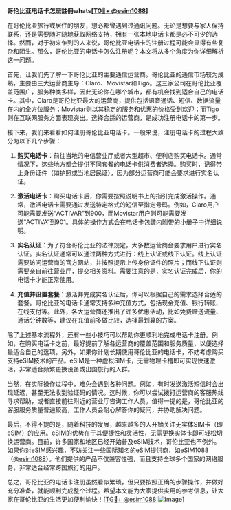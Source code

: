 **哥伦比亚电话卡怎麽註冊whats[[TG💪+ @esim1088](https://t.me/s/esim1088)]**

在哥伦比亚旅行或居住的朋友，想必都曾遇到过通讯问题。无论是想要与家人保持联系，还是需要随时随地获取网络支持，拥有一张本地电话卡都是必不可少的选择。然而，对于初来乍到的人来说，哥伦比亚电话卡的注册过程可能会显得有些复杂和陌生。那么，哥伦比亚的电话卡怎么注册呢？本文将从多个角度为你详细解析这一问题。

首先，让我们先了解一下哥伦比亚的主要通信运营商。哥伦比亚的通信市场较为成熟，主要由三大运营商主导：Claro、Movistar和Tigo。这三家公司在哥伦比亚覆盖范围广，服务种类多样，因此无论你在哪个城市，都有机会找到适合自己的电话卡。其中，Claro是哥伦比亚最大的运营商，提供包括语音通话、短信、数据流量在内的全方位服务；Movistar则以其稳定的服务和优惠的价格受到欢迎；而Tigo则在互联网服务方面表现突出。选择合适的运营商，是成功注册电话卡的第一步。

接下来，我们来看看如何注册哥伦比亚电话卡。一般来说，注册电话卡的过程大致分为以下几个步骤：

1. **购买电话卡**：前往当地的电信营业厅或者大型超市、便利店购买电话卡。通常情况下，这些地方都会提供不同套餐的电话卡供消费者选择。购买时，记得带上身份证件（如护照或当地居民证），因为部分运营商可能会要求进行实名认证。

2. **激活电话卡**：购买电话卡后，你需要按照说明书上的指引完成激活操作。通常，激活电话卡需要通过发送特定格式的短信至指定号码。例如，Claro用户可能需要发送“ACTIVAR”到900，而Movistar用户则可能需要发送“ACTIVA”到901。具体的操作方式会在电话卡包装内附带的小册子中详细说明。

3. **实名认证**：为了符合哥伦比亚的法律规定，大多数运营商会要求用户进行实名认证。实名认证通常可以通过两种方式进行：线上认证或线下认证。线上认证需要访问运营商的官方网站，并按照提示上传身份证件的照片；而线下认证则需要亲自前往营业厅，提交相关资料。需要注意的是，实名认证完成后，你的电话卡才能正常使用。

4. **充值并设置套餐**：激活并完成实名认证后，你可以根据自己的需求选择合适的套餐。哥伦比亚的电话卡通常支持多种充值方式，包括现金充值、银行转账、在线支付等。此外，各大运营商还推出了许多优惠活动，比如免费赠送流量、通话分钟数等，建议在充值前多做比较，选择最划算的方案。

除了上述基本流程外，还有一些小技巧可以帮助你更顺利地完成电话卡注册。例如，在购买电话卡之前，最好提前了解各运营商的覆盖范围和服务质量，以便选择最适合自己的选项。另外，如果你计划长期使用哥伦比亚的电话卡，不妨考虑购买支持eSIM技术的产品。eSIM是一种虚拟SIM卡，无需物理卡槽即可实现快速激活，非常适合频繁更换设备或出国旅行的人群。

当然，在实际操作过程中，难免会遇到各种问题。例如，有时发送激活短信时会出现延迟，甚至无法收到验证码的情况。这时候，你可以尝试拨打运营商的客服热线寻求帮助，或者直接前往附近的营业厅咨询工作人员。值得一提的是，哥伦比亚的客服服务质量普遍较高，工作人员会耐心解答你的疑问，并协助解决问题。

最后，不得不提的是，随着科技的发展，越来越多的人开始关注无实体SIM卡（即eSIM）的应用。eSIM的优势在于其便捷性和灵活性，无需更换实体卡即可轻松切换运营商。目前，许多国家和地区已经开始普及eSIM技术，哥伦比亚也不例外。如果你对eSIM感兴趣，不妨关注一些国际知名的eSIM提供商，如eSIM1088（[@esim1088](https://t.me/s/esim1088)）。他们提供的产品不仅兼容性强，而且支持全球多个国家的网络服务，非常适合经常跨国旅行的用户。

总之，哥伦比亚的电话卡注册虽然看似繁琐，但只要按照正确的步骤操作，并做好充分准备，就能顺利完成整个过程。希望本文能为大家提供实用的参考信息，让大家在哥伦比亚的生活更加便利愉快！[[TG💪+ @esim1088](https://t.me/s/esim1088) ![Image](https://i.postimg.cc/4NQfJmqS/Snipaste-2025-05-13-00-14-12.png)]